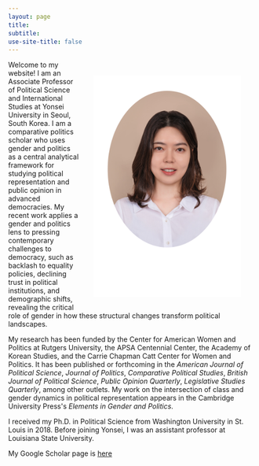 ```yaml
---
layout: page
title: 
subtitle: 
use-site-title: false
---
```


<img src="/img/JHK_photo2.jpg" align="right" alt="JKim profile" height="450" width="300" hspace="30" vspace="30"> 

<p> Welcome to my website! I am an Associate Professor of Political Science and International Studies at Yonsei University in Seoul, South Korea. I am a comparative politics scholar who uses gender and politics as a central analytical framework for studying political representation and public opinion in advanced democracies. My recent work applies a gender and politics lens to pressing contemporary challenges to democracy, such as backlash to equality policies, declining trust in political institutions, and demographic shifts, revealing the critical role of gender in how these structural changes transform political landscapes.</p>
  
<p> My research has been funded by the Center for American Women and Politics at Rutgers University, the APSA Centennial Center, the Academy of Korean Studies, and the Carrie Chapman Catt Center for Women and Politics. It has been published or forthcoming in the <i> American Journal of Political Science</i>, <i>Journal of Politics</i>, <i>  Comparative Political Studies</i>, <i>British Journal of Political Science</i>, <i>Public Opinion Quarterly</i>, <i>Legislative Studies Quarterly</i>, among other outlets. My work on the intersection of class and gender dynamics in political representation appears in the Cambridge University Press's <i>Elements in Gender and Politics</i>. </p>

<p> I received my Ph.D. in Political Science from Washington University in St. Louis in 2018. Before joining Yonsei, I was an assistant professor at Louisiana State University. </p>

<p>My Google Scholar page is <a href="https://scholar.google.com/citations?user=ZHhN1tcAAAAJ&hl=en" target="_blank">here</p>

